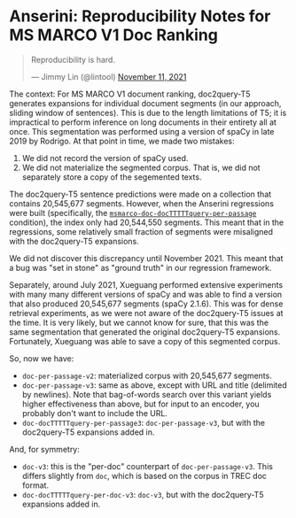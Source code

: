 # Anserini: Reproducibility Notes for MS MARCO V1 Doc Ranking

<blockquote class="twitter-tweet"><p lang="en" dir="ltr">Reproducibility is hard.</p>&mdash; Jimmy Lin (@lintool) <a href="https://twitter.com/lintool/status/1458853999298465796?ref_src=twsrc%5Etfw">November 11, 2021</a></blockquote>

The context: For MS MARCO V1 document ranking, doc2query-T5 generates expansions for individual document segments (in our approach, sliding window of sentences).
This is due to the length limitations of T5; it is impractical to perform inference on long documents in their entirety all at once.
This segmentation was performed using a version of spaCy in late 2019 by Rodrigo.
At that point in time, we made two mistakes:

1. We did not record the version of spaCy used.
2. We did not materialize the segmented corpus. That is, we did not separately store a copy of the segemented texts.

The doc2query-T5 sentence predictions were made on a collection that contains 20,545,677 segments.
However, when the Anserini regressions were built (specifically, the [`msmarco-doc-docTTTTTquery-per-passage`](regressions-msmarco-doc-docTTTTTquery-per-passage.md) condition), the index only had 20,544,550 segments.
This meant that in the regressions, some relatively small fraction of segments were misaligned with the doc2query-T5 expansions.

We did not discover this discrepancy until November 2021.
This meant that a bug was "set in stone" as "ground truth" in our regression framework.

Separately, around July 2021, Xueguang performed extensive experiments with many many different versions of spaCy and was able to find a version that also produced 20,545,677 segments (spaCy 2.1.6).
This was for dense retrieval experiments, as we were not aware of the doc2query-T5 issues at the time.
It is very likely, but we cannot know for sure, that this was the same segmentation that generated the original doc2query-T5 expansions.
Fortunately, Xueguang was able to save a copy of this segmented corpus.

So, now we have:

+ `doc-per-passage-v2`: materialized corpus with 20,545,677 segments.
+ `doc-per-passage-v3`: same as above, except with URL and title (delimited by newlines). Note that bag-of-words search over this variant yields higher effectiveness than above, but for input to an encoder, you probably don't want to include the URL.
+ `doc-docTTTTTquery-per-passage3`: `doc-per-passage-v3`, but with the doc2query-T5 expansions added in.

And, for symmetry:

+ `doc-v3`: this is the "per-doc" counterpart of `doc-per-passage-v3`. This differs slightly from `doc`, which is based on the corpus in TREC doc format.
+ `doc-docTTTTTquery-per-doc-v3`: `doc-v3`, but with the doc2query-T5 expansions added in.
